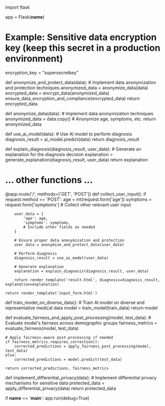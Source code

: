 import flask

app = Flask(__name__)

# Example: Sensitive data encryption key (keep this secret in a production environment)
encryption_key = "supersecretkey"

def anonymize_and_protect_data(data):
    # Implement data anonymization and protection techniques
    anonymized_data = anonymize_data(data)
    encrypted_data = encrypt_data(anonymized_data)
    ensure_data_encryption_and_compliance(encrypted_data)
    return encrypted_data

def anonymize_data(data):
    # Implement data anonymization techniques
    anonymized_data = data.copy()
    # Anonymize age, symptoms, etc.
    return anonymized_data

def use_ai_model(data):
    # Use AI model to perform diagnosis
    diagnosis_result = ai_model.predict(data)
    return diagnosis_result

def explain_diagnosis(diagnosis_result, user_data):
    # Generate an explanation for the diagnosis decision
    explanation = generate_explanation(diagnosis_result, user_data)
    return explanation

# ... other functions ...

@app.route('/', methods=['GET', 'POST'])
def collect_user_input():
    if request.method == 'POST':
        age = int(request.form['age'])
        symptoms = request.form['symptoms']
        # Collect other relevant user input

        user_data = {
            'age': age,
            'symptoms': symptoms,
            # Include other fields as needed
        }

        # Ensure proper data anonymization and protection
        user_data = anonymize_and_protect_data(user_data)

        # Perform diagnosis
        diagnosis_result = use_ai_model(user_data)

        # Generate explanation
        explanation = explain_diagnosis(diagnosis_result, user_data)

        return render_template('result.html', diagnosis=diagnosis_result, explanation=explanation)

    return render_template('input_form.html')

def train_model_on_diverse_data():
    # Train AI model on diverse and representative medical data
    model = train_model(train_data)
    return model

def evaluate_fairness_and_apply_post_processing(model, test_data):
    # Evaluate model's fairness across demographic groups
    fairness_metrics = evaluate_fairness(model, test_data)

    # Apply fairness-aware post-processing if needed
    if fairness_metrics.requires_correction():
        corrected_predictions = apply_fairness_post_processing(model, test_data)
    else:
        corrected_predictions = model.predict(test_data)

    return corrected_predictions, fairness_metrics

def implement_differential_privacy(data):
    # Implement differential privacy mechanisms for sensitive data
    protected_data = apply_differential_privacy(data)
    return protected_data


if __name__ == '__main__':
    app.run(debug=True)

